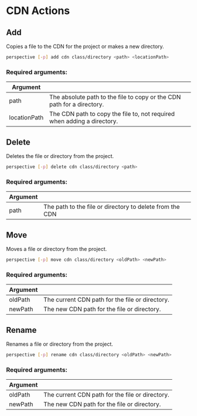 # CDN Actions

## Add

Copies a file to the CDN for the project or makes a new directory.

```bash
perspective [-p] add cdn class/directory <path> <locationPath>
```

### Required arguments:

| Argument     |                                                              |
| ------------ | ------------------------------------------------------------ |
| path         | The absolute path to the file to copy or the CDN path for a directory. |
| locationPath | The CDN path to copy the file to, not required when adding a directory. |

## Delete

Deletes the file or directory from the project.

```bash
perspective [-p] delete cdn class/directory <path>
```

### Required arguments:

| Argument |                                                          |
| -------- | -------------------------------------------------------- |
| path     | The path to the file or directory to delete from the CDN |

## Move

Moves a file or directory from the project.

```bash
perspective [-p] move cdn class/directory <oldPath> <newPath>
```

### Required arguments:

| Argument |                                                 |
| -------- | ----------------------------------------------- |
| oldPath  | The current CDN path for the file or directory. |
| newPath  | The new CDN path for the file or directory.     |

## Rename

Renames a file or directory from the project.

```bash
perspective [-p] rename cdn class/directory <oldPath> <newPath>
```

### Required arguments:

| Argument |                                                 |
| -------- | ----------------------------------------------- |
| oldPath  | The current CDN path for the file or directory. |
| newPath  | The new CDN path for the file or directory.     |
